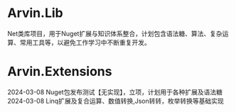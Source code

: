 # Arvin.Lib
Net类库项目，用于Nuget扩展与知识体系整合，计划包含语法糖、算法、复杂运算、常用工具等，以避免工作学习中不断重复开发。

# Arvin.Extensions
2024-03-08 Nuget包发布测试【无实现】，立项，计划用于各种扩展及语法糖
2024-03-08 Linq扩展及复合运算、数值转换,Json转转，枚举转换等基础实现